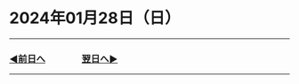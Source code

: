 # 2024年01月28日（日）

---

### [◀️前日へ](https://github.com/yuasys/chatty-journal/blob/main/2024/01/2024-01-27.md)&emsp;&emsp;&emsp;&emsp;[翌日へ▶️](https://github.com/yuasys/chatty-journal/blob/main/2024/01/2024-01-29.md)

---

